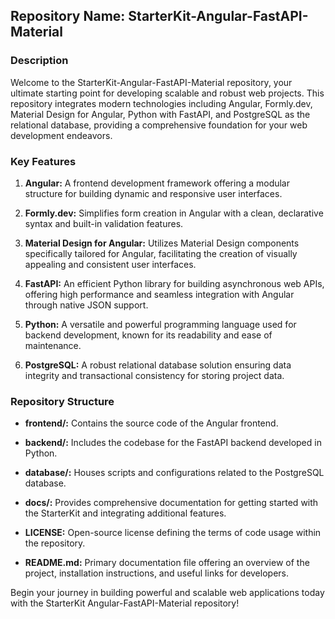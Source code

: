 ## Repository Name: StarterKit-Angular-FastAPI-Material

### Description

Welcome to the StarterKit-Angular-FastAPI-Material repository, your ultimate starting point for developing scalable and robust web projects. This repository integrates modern technologies including Angular, Formly.dev, Material Design for Angular, Python with FastAPI, and PostgreSQL as the relational database, providing a comprehensive foundation for your web development endeavors.

### Key Features

1. **Angular:** A frontend development framework offering a modular structure for building dynamic and responsive user interfaces.
   
2. **Formly.dev:** Simplifies form creation in Angular with a clean, declarative syntax and built-in validation features.
   
3. **Material Design for Angular:** Utilizes Material Design components specifically tailored for Angular, facilitating the creation of visually appealing and consistent user interfaces.
   
4. **FastAPI:** An efficient Python library for building asynchronous web APIs, offering high performance and seamless integration with Angular through native JSON support.
   
5. **Python:** A versatile and powerful programming language used for backend development, known for its readability and ease of maintenance.
   
6. **PostgreSQL:** A robust relational database solution ensuring data integrity and transactional consistency for storing project data.

### Repository Structure

- **frontend/:** Contains the source code of the Angular frontend.
  
- **backend/:** Includes the codebase for the FastAPI backend developed in Python.
  
- **database/:** Houses scripts and configurations related to the PostgreSQL database.
  
- **docs/:** Provides comprehensive documentation for getting started with the StarterKit and integrating additional features.
  
- **LICENSE:** Open-source license defining the terms of code usage within the repository.
  
- **README.md:** Primary documentation file offering an overview of the project, installation instructions, and useful links for developers.

Begin your journey in building powerful and scalable web applications today with the StarterKit Angular-FastAPI-Material repository!
